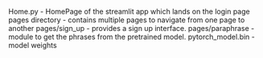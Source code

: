 
Home.py - HomePage of the streamlit app which lands on the login page
pages directory - contains multiple pages to navigate from one page to another
pages/sign_up - provides a sign up interface.
pages/paraphrase - module to get the phrases from the pretrained model.
pytorch_model.bin - model weights
